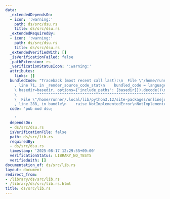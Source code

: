 ```yaml
---
data:
  _extendedDependsOn:
  - icon: ':warning:'
    path: ds/src/dsu.rs
    title: ds/src/dsu.rs
  _extendedRequiredBy:
  - icon: ':warning:'
    path: ds/src/dsu.rs
    title: ds/src/dsu.rs
  _extendedVerifiedWith: []
  _isVerificationFailed: false
  _pathExtension: rs
  _verificationStatusIcon: ':warning:'
  attributes:
    links: []
  bundledCode: "Traceback (most recent call last):\n  File \"/home/runner/.local/lib/python3.12/site-packages/onlinejudge_verify/documentation/build.py\"\
    , line 71, in _render_source_code_stat\n    bundled_code = language.bundle(stat.path,\
    \ basedir=basedir, options={'include_paths': [basedir]}).decode()\n          \
    \         ^^^^^^^^^^^^^^^^^^^^^^^^^^^^^^^^^^^^^^^^^^^^^^^^^^^^^^^^^^^^^^^^^^^^^^^^^^^^^^^^^\n\
    \  File \"/home/runner/.local/lib/python3.12/site-packages/onlinejudge_verify/languages/rust.py\"\
    , line 288, in bundle\n    raise NotImplementedError\nNotImplementedError\n"
  code: 'pub mod dsu;

    '
  dependsOn:
  - ds/src/dsu.rs
  isVerificationFile: false
  path: ds/src/lib.rs
  requiredBy:
  - ds/src/dsu.rs
  timestamp: '2025-08-17 12:29:55+09:00'
  verificationStatus: LIBRARY_NO_TESTS
  verifiedWith: []
documentation_of: ds/src/lib.rs
layout: document
redirect_from:
- /library/ds/src/lib.rs
- /library/ds/src/lib.rs.html
title: ds/src/lib.rs
---
```

